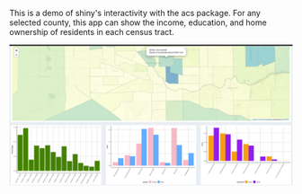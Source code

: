 This is a demo of shiny's interactivity with the acs package. For any selected county, this app can show the income, education, and home ownership of residents in each census tract. 

![screenshot](screenshot.png)